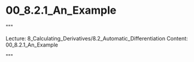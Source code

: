 # 00_8.2.1_An_Example

"""

Lecture: 8_Calculating_Derivatives/8.2_Automatic_Differentiation
Content: 00_8.2.1_An_Example

"""

